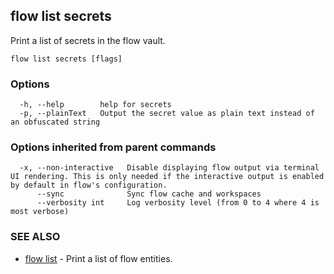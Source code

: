 ## flow list secrets

Print a list of secrets in the flow vault.

```
flow list secrets [flags]
```

### Options

```
  -h, --help        help for secrets
  -p, --plainText   Output the secret value as plain text instead of an obfuscated string
```

### Options inherited from parent commands

```
  -x, --non-interactive   Disable displaying flow output via terminal UI rendering. This is only needed if the interactive output is enabled by default in flow's configuration.
      --sync              Sync flow cache and workspaces
      --verbosity int     Log verbosity level (from 0 to 4 where 4 is most verbose)
```

### SEE ALSO

* [flow list](flow_list.md)	 - Print a list of flow entities.

